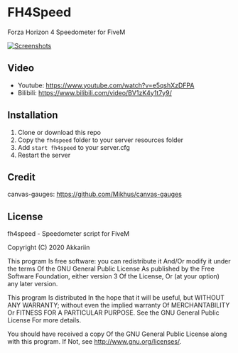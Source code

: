 # FH4Speed
Forza Horizon 4 Speedometer for FiveM

[![Screenshots](https://i.imgur.com/Z0DuOkV.png)](https://www.youtube.com/watch?v=e5qshXzDFPA)

## Video
- Youtube: https://www.youtube.com/watch?v=e5qshXzDFPA
- Bilibili: https://www.bilibili.com/video/BV1zK4y1t7y9/

## Installation
1. Clone or download this repo
2. Copy the `fh4speed` folder to your server resources folder
3. Add `start fh4speed` to your server.cfg
4. Restart the server

## Credit
canvas-gauges: https://github.com/Mikhus/canvas-gauges

## License
fh4speed - Speedometer script for FiveM

Copyright (C) 2020 Akkariin

This program Is free software: you can redistribute it And/Or modify it under the terms Of the GNU General Public License As published by the Free Software Foundation, either version 3 Of the License, Or (at your option) any later version.

This program Is distributed In the hope that it will be useful, but WITHOUT ANY WARRANTY; without even the implied warranty Of MERCHANTABILITY Or FITNESS FOR A PARTICULAR PURPOSE. See the GNU General Public License For more details.

You should have received a copy Of the GNU General Public License along with this program. If Not, see http://www.gnu.org/licenses/.

